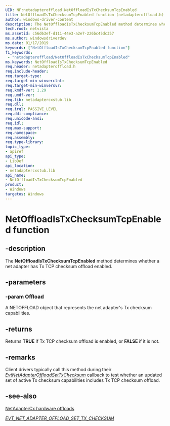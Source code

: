 ```yaml
---
UID: NF:netadapteroffload.NetOffloadIsTxChecksumTcpEnabled
title: NetOffloadIsTxChecksumTcpEnabled function (netadapteroffload.h)
author: windows-driver-content
description: The NetOffloadIsTxChecksumTcpEnabled method determines whether a net adapter has Tx TCP checksum offload enabled.
tech.root: netvista
ms.assetid: c56d63ef-d111-44e3-a2e7-226bc45dc357
ms.author: windowsdriverdev
ms.date: 01/17/2019
keywords: ["NetOffloadIsTxChecksumTcpEnabled function"]
f1_keywords:
 - "netadapteroffload/NetOffloadIsTxChecksumTcpEnabled"
ms.keywords: NetOffloadIsTxChecksumTcpEnabled
req.header: netadapteroffload.h
req.include-header:
req.target-type:
req.target-min-winverclnt:
req.target-min-winversvr:
req.kmdf-ver: 1.29
req.umdf-ver:
req.lib: netadaptercxstub.lib
req.dll:
req.irql: PASSIVE_LEVEL
req.ddi-compliance:
req.unicode-ansi:
req.idl:
req.max-support:
req.namespace:
req.assembly:
req.type-library: 
topic_type: 
- apiref
api_type: 
- LibDef
api_location: 
- netadaptercxstub.lib
api_name: 
- NetOffloadIsTxChecksumTcpEnabled
product:
- Windows
targetos: Windows
---
```


# NetOffloadIsTxChecksumTcpEnabled function


## -description

The **NetOffloadIsTxChecksumTcpEnabled** method determines whether a net adapter has Tx TCP checksum offload enabled.

## -parameters

### -param Offload

A NETOFFLOAD object that represents the net adapter's Tx checksum capabilities.

## -returns

Returns **TRUE** if Tx TCP checksum offload is enabled, or **FALSE** if it is not.

## -remarks

Client drivers typically call this method during their [*EvtNetAdapterOffloadSetTxChecksum*](../netadapteroffload/nc-netadapteroffload-evt_net_adapter_offload_set_tx_checksum.md) callback to test whether an updated set of active Tx checksum capabilities includes Tx TCP checksum offload.

## -see-also

[NetAdapterCx hardware offloads](https://docs.microsoft.com/windows-hardware/drivers/netcx/netadaptercx-hardware-offloads)

[*EVT_NET_ADAPTER_OFFLOAD_SET_TX_CHECKSUM*](../netadapteroffload/nc-netadapteroffload-evt_net_adapter_offload_set_tx_checksum.md)
